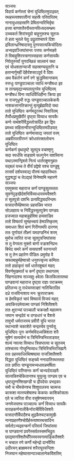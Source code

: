 सञ्जयः   
विदार्य कर्णस्तां सेनां युधिष्ठिरमुपाद्रवत्  
रथहस्त्यश्वपत्तीनां सहस्रैः परिवारितम्  
नानायुधसहस्राणि प्रेषितान्यरिभिर्वृषा  
हत्त्वा बाणशतैरुग्रैस्तानविध्यदसम्भ्रमः  
उच्चकर्त शिरांस्युग्रो बाहूनूरूश्च सूतजः  
ते हता भूतले पेतुः प्रद्रुताश्चापरे दिशः  
द्रविलान्ध्रनिषादास्तु पुनस्सात्यकिचोदिताः  
अभ्यद्रवञ्जिघांसन्तः पत्तयः कर्णमाहवे  
ते विबाहुशिरस्त्राणास्सहसा कर्णसायकैः  
निपेतुरुर्व्यां युगपच्छिन्नं सालवनं यथा  
एवं योधशतान्याजौ सहस्राण्ययुतानि च  
हतान्यर्गुमहीं देहैर्यशसाऽपूर्य वै दिशः  
अथ वैकर्तनं कर्णं रणे क्रुद्धमिवान्तकम्  
रुरुधुः पाण्डुपाञ्चाला व्याधिं मन्त्रौषधा इव  
स तान्प्रमृद्याभ्यपतत्पुनरेव युधिष्ठिरम्  
मन्त्रौषधं विना व्याधिर्विधिहीना क्रिया इव  
स राजगृध्रुभी रुद्धः पाण्डुपाञ्चालकेकयैः  
नाशकत्तानतिक्रान्तुं मृत्युर्ब्रह्मविदो यथा  
ततो युधिष्ठिरः कर्णमदूरस्थं निवारितम्  
तैर्योधप्रमुखैर्वीरं दृष्ट्वा विव्याध सायकैः  
कर्णः पार्थशरैर्विद्धस्तोत्रार्दित इव द्विपः  
प्रमथ्य सहितान्वीरान्युधिष्ठिरमपीडयत्  
ततो युधिष्ठिरः कर्णमासाद्य जयतां वरम्  
अब्रवीत्परवीरघ्नं क्रोधसंरक्तलोचनः  
युधिष्ठिरः  
कर्णकर्ण वृथादृष्टे सूतपुत्र वचश्शृणु  
सदा स्पर्धसि सङ्ग्रामे फल्गुनेन यशस्विना  
यथाऽस्मान्द्विषसे नित्यं धार्तराष्ट्रमनुव्रतः  
यद्बलं यच्च ते वीर्यं प्रद्वेषो यश्च पाण्डुषु  
तत्सर्वं दर्शयस्वाद्य पौरुषं महदास्थितः  
युद्धश्रद्धां च तेऽद्याहं विनेष्यामि महारणे  
सञ्जयः  
एवमुक्त्वा महाराज कर्णं पाण्डुसुतस्ततः  
सुवर्णपुङ्खैर्दशभिर्विव्याधायस्मयैश्शरैः  
तं सूतपुत्रो दशभिः प्रत्यविद्ध्यदरिन्दमः  
वत्सदन्तैर्महेष्वासः प्रहसन्निव भारत  
सोऽवज्ञाय च निर्विद्धस्सूतपुत्रेण पाण्डवः  
प्रजज्वाल महाबाहुर्हविषा हव्यवाडिव  
ततो विष्फार्य सुमहच्चापं हेमपरिष्कृतम्  
समाधत्त शितं बाणं गिरीणामपि दारणम्  
ततः पूर्णायतं तीक्ष्णं यमदण्डनिभं शरम्  
मुमोच त्वरितं राजा सूतपुत्रजिघांसया  
स तु वेगवता मुक्तो बाणो वज्राशनिप्रभः  
बिभेद समरे कर्णं सव्यपार्श्वे स्तनान्तरे  
स तु तेन प्रहारेण पीडितः प्रमुमोह वै  
स्रस्तबाहुर्महेष्वासो धनुरुत्सृज्य कम्पितः  
ततो हाहाकृतं सर्वं धार्तराष्ट्रबलं महत्  
विवर्णमुखमार्तं च कर्णं दृष्ट्वा तथागतम्  
सिंहनादाश्च सञ्जज्ञुः क्ष्वेलाः किलकिलास्तथा  
पाण्डवानां महाराज दृष्ट्वा राज्ञः पराक्रमम्  
प्रतिलभ्य तु राधेयस्सञ्ज्ञां नातिचिरादिव  
दध्रे राजविनाशाय मनः क्रूरपराक्रमः  
स हेमविकृतं चापं विष्फार्य विजयं महत्  
अवाकिरदमेयात्मा पाण्डवं निशितैश्शरैः  
ततः क्षुराभ्यां पाञ्चालौ चक्ररक्षौ महात्मनः  
जघान चन्द्रदेवं च दण्डधारं च वैशसे  
तावुभौ धर्मराजस्य प्रवीरौ युधि भारत  
रथाभ्याशे चकाशेते चन्द्रस्येव पुनर्वसू  
युधिष्ठिरः पुनः कर्णमविदध्यत्त्रिंशता शरैः  
सुषेणं सत्यसेनं च त्रिभिस्त्रिभिरताडयत्  
शल्यं नवत्या विव्याध त्रिसप्तत्या च सूतजम्  
तांश्चास्य गोप्तॄन्विव्याध त्रिभिस्त्रिभिरजिह्मगैः  
ततः प्रहस्याधिरथिष्षष्ठ्या राजञ्शितैश्शरैः  
विद्ध्वा युधिष्ठिरं सङ्ख्ये ननादातिरथस्तदा  
ततः प्रवीराः पाण्डूनामभ्यधावन्नमर्षिताः  
युधिष्ठिरं परीप्सन्तः कर्णं चाभ्यर्दयञ्छरैः  
सात्यकिश्चेकितानश्च युयुत्सुः पाण्ड्य एव च  
धृष्टद्युम्नश्शिखण्डी च द्रौपदेयाः प्रभद्रकाः  
यमौ च भीमसेनश्च शिशुपालस्य चात्मजः  
कारूशा मात्स्यशेषाश्च केकयाः काशिकोसलाः  
एते च त्वरिता वीरा वसुषेणमवारयन्  
जनमेजयश्च पाञ्चाल्यः कर्णं विव्याध सायकैः  
वाराहकर्णनालीकैर्नाराचैर्विविधैश्शरैः  
वत्सदन्तैर्विपाठैश्च क्षुद्रकैश्चटकामुखैः  
नानाप्रहरणैश्चोग्रैर्हस्त्यश्वरथसादिनः  
सर्वतोऽभ्यद्रवन्कर्णं परिवार्य जिघांसया  
स पाण्डवानां प्रवरैस्सर्वतस्समभिद्रुतः  
छाद्यमानश्शितैर्घोरैस्स्वस्वनामाङ्कितैश्शरैः  
न चचाल रणे कर्णो महेन्द्रो दानवैरिव  
उदीरयन् ब्राह्ममस्त्रं शरैरापूरयन्दिशः  
निजघान महेष्वासान्पाञ्चालानेकविंशतिम्  

